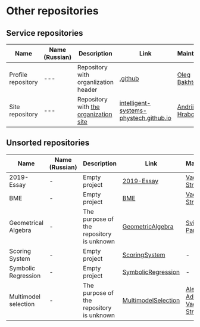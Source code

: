 # Other repositories 
## Service repositories
|Name| Name (Russian) | Description | Link | Maintainers |
| --- | --- | --- | --- | --- |
| Profile repository | --- | Repository with organlization header | [.github](https://github.com/Intelligent-Systems-Phystech/.github) | [Oleg Bakhteev](github.com/bahleg)
| Site repository| --- | Repository with [the organization site](https://intelligent-systems-phystech.github.io) | [intelligent-systems-phystech.github.io](https://github.com/Intelligent-Systems-Phystech/intelligent-systems-phystech.github.io) | [Andrii Hraboviy](https://github.com/andriygav) |

## Unsorted repositories
|Name| Name (Russian) | Description | Link | Maintainers |
| --- | --- | --- | --- | --- |
| 2019-Essay | - | Empty project | [2019-Essay](https://github.com/Intelligent-Systems-Phystech/2019-Essay) | [Vadim Strijov](https://github.com/Strijov)
| BME | - | Empty project | [BME](https://github.com/Intelligent-Systems-Phystech/BME) | [Vadim Strijov](https://github.com/Strijov)
| Geometrical Algebra| - | The purpose of the repository is unknown | [GeometricAlgebra](https://github.com/Intelligent-Systems-Phystech/GeometricAlgebra) | [Sviatoslav Panchenko](https://github.com/PanchenkoSviatoslav) 
| Scoring System | - | Empty project |[ScoringSystem](https://github.com/Intelligent-Systems-Phystech/ScoringSystem) | - |
| Symbolic Regression | - | Empty project | [SymbolicRegression](https://github.com/Intelligent-Systems-Phystech/SymbolicRegression) | - |
| Multimodel selection | - | The purpose of the repository is unknown | [MultimodelSelection](https://github.com/Intelligent-Systems-Phystech/MultimodelSelection) |  [Alexander Aduenko](https://github.com/aduenko), [Vadim Strijov](https://github.com/Strijov)
